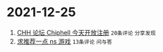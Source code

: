 # 2021-12-25

1. [CHH 论坛 Chiphell 今天开放注册](https://www.v2ex.com/t/824347) `20条评论` `分享发现`
1. [求推荐一点 ns 游戏](https://www.v2ex.com/t/824344) `13条评论` `问与答`
